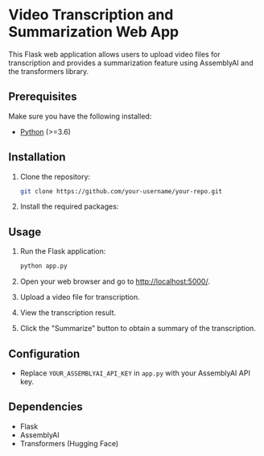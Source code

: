 # Video Transcription and Summarization Web App

This Flask web application allows users to upload video files for transcription and provides a summarization feature using AssemblyAI and the transformers library.

## Prerequisites

Make sure you have the following installed:

- [Python](https://www.python.org/downloads/) (>=3.6)

## Installation

1. Clone the repository:

    ```bash
    git clone https://github.com/your-username/your-repo.git
    ```

2. Install the required packages:

## Usage

1. Run the Flask application:

    ```bash
    python app.py
    ```

2. Open your web browser and go to [http://localhost:5000/](http://localhost:5000/).

3. Upload a video file for transcription.

4. View the transcription result.

5. Click the "Summarize" button to obtain a summary of the transcription.

## Configuration

- Replace `YOUR_ASSEMBLYAI_API_KEY` in `app.py` with your AssemblyAI API key.

## Dependencies

- Flask
- AssemblyAI
- Transformers (Hugging Face)

